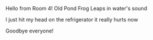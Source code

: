 Hello from Room 4!
Old Pond
Frog Leaps in
water's sound



I just hit my head
on the refrigerator
it really hurts now



Goodbye everyone!
